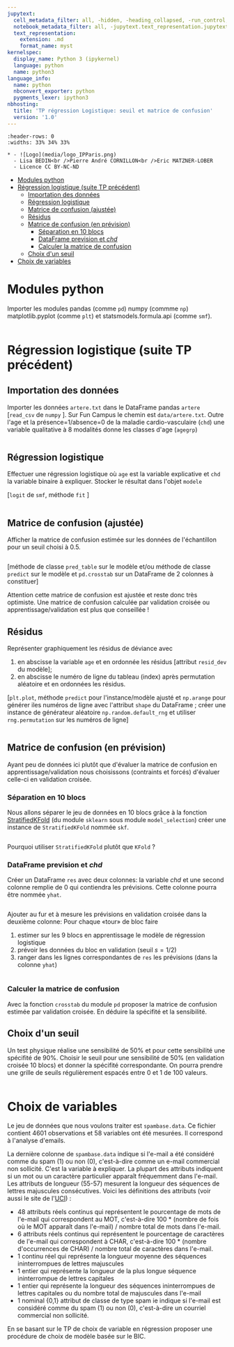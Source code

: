 ```yaml
---
jupytext:
  cell_metadata_filter: all, -hidden, -heading_collapsed, -run_control, -trusted
  notebook_metadata_filter: all, -jupytext.text_representation.jupytext_version, -jupytext.text_representation.format_version, -language_info.version, -language_info.codemirror_mode.version, -language_info.codemirror_mode, -language_info.file_extension, -language_info.mimetype, -toc
  text_representation:
    extension: .md
    format_name: myst
kernelspec:
  display_name: Python 3 (ipykernel)
  language: python
  name: python3
language_info:
  name: python
  nbconvert_exporter: python
  pygments_lexer: ipython3
nbhosting:
  title: 'TP régression Logistique: seuil et matrice de confusion'
  version: '1.0'
---
```


```{list-table} 
:header-rows: 0
:widths: 33% 34% 33%

* - ![Logo](media/logo_IPParis.png)
  - Lisa BEDIN<br />Pierre André CORNILLON<br />Eric MATZNER-LOBER
  - Licence CC BY-NC-ND
```

- [Modules python](#org6d4caa4)
- [Régression logistique (suite TP précédent)](#orga6dadbd)
  - [Importation des données](#org32960d1)
  - [Régression logistique](#org370de89)
  - [Matrice de confusion (ajustée)](#org05b48d7)
  - [Résidus](#org665ac81)
  - [Matrice de confusion (en prévision)](#org85c4403)
    - [Séparation en 10 blocs](#org52f38d1)
    - [DataFrame prevision et $chd$](#org2608d6f)
    - [Calculer la matrice de confusion](#orgd254402)
  - [Choix d'un seuil](#orgf895ea4)
- [Choix de variables](#org31d618e)


<a id="org6d4caa4"></a>

# Modules python

Importer les modules pandas (comme `pd`) numpy (commme `np`) matplotlib.pyplot (comme `plt`) et statsmodels.formula.api (comme `smf`).

```{code-cell} python

```


<a id="orga6dadbd"></a>

# Régression logistique (suite TP précédent)


<a id="org32960d1"></a>

## Importation des données

Importer les données `artere.txt` dans le DataFrame pandas `artere` \[`read_csv` de `numpy` \]. Sur Fun Campus le chemin est `data/artere.txt`. Outre l'age et la présence=1/absence=0 de la maladie cardio-vasculaire (`chd`) une variable qualitative à 8 modalités donne les classes d'age (`agegrp`)

```{code-cell} python

```


<a id="org370de89"></a>

## Régression logistique

Effectuer une régression logistique où `age` est la variable explicative et `chd` la variable binaire à expliquer. Stocker le résultat dans l'objet `modele`

\[`logit` de `smf`, méthode `fit` \]

```{code-cell} python

```


<a id="org05b48d7"></a>

## Matrice de confusion (ajustée)

Afficher la matrice de confusion estimée sur les données de l'échantillon pour un seuil choisi à 0.5.

```{code-cell} python

```

\[méthode de classe `pred_table` sur le modèle et/ou méthode de classe `predict` sur le modèle et `pd.crosstab` sur un DataFrame de 2 colonnes à constituer\]

Attention cette matrice de confusion est ajustée et reste donc très optimiste. Une matrice de confusion calculée par validation croisée ou apprentissage/validation est plus que conseillée !


<a id="org665ac81"></a>

## Résidus

Représenter graphiquement les résidus de déviance avec

1.  en abscisse la variable `age` et en ordonnée les résidus \[attribut `resid_dev` du modèle\];
2.  en abscisse le numéro de ligne du tableau (index) après permutation aléatoire et en ordonnées les résidus.

\[`plt.plot`, méthode `predict` pour l'instance/modèle ajusté et `np.arange` pour générer iles numéros de ligne avec l'attribut `shape` du DataFrame ; créer une instance de générateur aléatoire `np.random.default_rng` et utiliser `rng.permutation` sur les numéros de ligne\]

```{code-cell} python

```


<a id="org85c4403"></a>

## Matrice de confusion (en prévision)

Ayant peu de données ici plutôt que d'évaluer la matrice de confusion en apprentissage/validation nous choisissons (contraints et forcés) d'évaluer celle-ci en validation croisée.


<a id="org52f38d1"></a>

### Séparation en 10 blocs

Nous allons séparer le jeu de données en 10 blocs grâce à la fonction [StratifiedKFold](https://scikit-learn.org/stable/modules/generated/sklearn.model_selection.StratifiedKFold.html#sklearn.model_selection.StratifiedKFold) (du module `sklearn` sous module `model_selection`) créer une instance de `StratifiedKFold` nommée `skf`.

```{code-cell} python

```

Pourquoi utiliser `StratifiedKFold` plutôt que `KFold` ?


<a id="org2608d6f"></a>

### DataFrame prevision et $chd$

Créer un DataFrame `res` avec deux colonnes: la variable $chd$ et une second colonne remplie de 0 qui contiendra les prévisions. Cette colonne pourra être nommée `yhat`.

```{code-cell} python

```

Ajouter au fur et à mesure les prévisions en validation croisée dans la deuxième colonne: Pour chaque «tour» de bloc faire

1.  estimer sur les 9 blocs en apprentissage le modèle de régression logistique
2.  prévoir les données du bloc en validation (seuil $s=1/2$)
3.  ranger dans les lignes correspondantes de `res` les prévisions (dans la colonne `yhat`)

```{code-cell} python

```


<a id="orgd254402"></a>

### Calculer la matrice de confusion

Avec la fonction `crosstab` du module `pd` proposer la matrice de confusion estimée par validation croisée. En déduire la spécifité et la sensibilité.


<a id="orgf895ea4"></a>

## Choix d'un seuil

Un test physique réalise une sensibilité de 50% et pour cette sensibilité une spécifité de $90\%$. Choisir le seuil pour une sensibilité de 50% (en validation croisée 10 blocs) et donner la spécifité correspondante. On pourra prendre une grille de seuils régulièrement espacés entre 0 et 1 de 100 valeurs.

```{code-cell} python

```


<a id="org31d618e"></a>

# Choix de variables

Le jeu de données que nous voulons traiter est `spambase.data`. Ce fichier contient 4601 observations et 58 variables ont été mesurées. Il correspond à l'analyse d'emails.

La dernière colonne de `spambase.data` indique si l'e-mail a été considéré comme du spam (1) ou non (0), c'est-à-dire comme un e-mail commercial non sollicité. C'est la variable à expliquer. La plupart des attributs indiquent si un mot ou un caractère particulier apparaît fréquemment dans l'e-mail. Les attributs de longueur (55-57) mesurent la longueur des séquences de lettres majuscules consécutives. Voici les définitions des attributs (voir aussi le site de l'[UCI](http://archive.ics.uci.edu/dataset/94/spambase)) :

-   48 attributs réels continus qui représentent le pourcentage de mots de l'e-mail qui correspondent au MOT, c'est-à-dire 100 \* (nombre de fois où le MOT apparaît dans l'e-mail) / nombre total de mots dans l'e-mail.
-   6 attributs réels continus qui représentent le pourcentage de caractères de l'e-mail qui correspondent à CHAR, c'est-à-dire 100 \* (nombre d'occurrences de CHAR) / nombre total de caractères dans l'e-mail.
-   1 continu réel qui représente la longueur moyenne des séquences ininterrompues de lettres majuscules
-   1 entier qui représente la longueur de la plus longue séquence ininterrompue de lettres capitales
-   1 entier qui représente la longueur des séquences ininterrompues de lettres capitales ou du nombre total de majuscules dans l'e-mail
-   1 nominal {0,1} attribut de classe de type spam ie indique si l'e-mail est considéré comme du spam (1) ou non (0), c'est-à-dire un courriel commercial non sollicité.

En se basant sur le TP de choix de variable en régression proposer une procédure de choix de modèle basée sur le BIC.